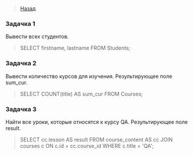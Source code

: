 
 > <a href ="https://github.com/MatsuginaElena/portfolio/blob/master/projects/RBD.md">Назад</a>

### Задачка 1

Вывести всех студентов.

>SELECT firstname, lastname FROM Students;

### Задачка 2

Вывести количество курсов для изучения. Результирующее поле sum_cur.

>SELECT COUNT(title) AS sum_cur FROM Courses;

### Задачка 3

Найти все уроки, которые относятся к курсу QA. Результирующее поле  result.

>SELECT cc.lesson AS result FROM course_content AS cc JOIN courses c ON c.id = cc.course_id WHERE c.title = 'QA';

